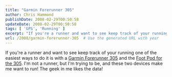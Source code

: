 ```yaml
---
title: "Garmin Forerunner 305"
author: Chris Hammond
publishDate: 2008-02-29T00:50:58
updateDate: 2008-02-29T00:50:58
tags: [ 'GPS', 'Running' ]
excerpt: "If you're a runner and want to see keep track of your running one of the easiest ways to do it is with a Garmin Forerunner 305 and the Foot Pod for the 305. I'm not a runner, but I'm trying to be, and these two devices make me want to run! The geek in me likes the data!"
url: /2008/garmin-forerunner-305  # Use the generated URL with year
---
```

<p>If you're a runner and want to see keep track of your running one of the easiest ways to do it is with a <a class="" href="https://www.amazon.com/gp/product/B000E3XPYQ?ie=UTF8&amp;tag=chrishammondc-20&amp;linkCode=xm2&amp;camp=1789&amp;creativeASIN=B000E3XPYQ" mce_href="https://www.amazon.com/gp/product/B000E3XPYQ?ie=UTF8&amp;tag=chrishammondc-20&amp;linkCode=xm2&amp;camp=1789&amp;creativeASIN=B000E3XPYQ">Garmin Forerunner 305</a> and the <a class="" href="https://www.amazon.com/gp/product/B000HZDNZ2?ie=UTF8&amp;tag=chrishammondc-20&amp;linkCode=xm2&amp;camp=1789&amp;creativeASIN=B000HZDNZ2" mce_href="https://www.amazon.com/gp/product/B000HZDNZ2?ie=UTF8&amp;tag=chrishammondc-20&amp;linkCode=xm2&amp;camp=1789&amp;creativeASIN=B000HZDNZ2">Foot Pod for the 305</a>. I'm not a runner, but I'm trying to be, and these two devices make me want to run! The geek in me likes the data!</p>
